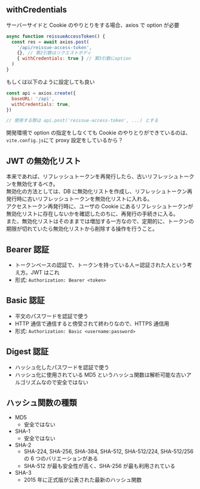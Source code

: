 ## withCredentials

サーバーサイドと Cookie のやりとりをする場合、axios で option が必要

```js
async function reissueAccessToken() {
  const res = await axios.post(
    '/api/reissue-access-token',
    {}, // 第2引数はリクエストボディ
    { withCredentials: true } // 第3引数にoption
  )
}
```

もしくは以下のように設定しても良い

```js
const api = axios.create({
  baseURL: '/api',
  withCredentials: true,
})

// 使用する際は api.post('reissue-access-token', ...) とする
```

開発環境で option の指定をしなくても Cookie のやりとりができているのは、`vite.config.js`にて proxy 設定をしているから？

## JWT の無効化リスト

本来であれば、リフレッシュトークンを再発行したら、古いリフレッシュトークンを無効化するべき。  
無効化の方法としては、DB に無効化リストを作成し、リフレッシュトークン再発行時に古いリフレッシュトークンを無効化リストに入れる。  
アクセストークン再発行時に、ユーザの Cookie にあるリフレッシュトークンが無効化リストに存在しないかを確認したのちに、再発行の手続きに入る。  
また、無効化リストはそのままでは増加する一方なので、定期的に、トークンの期限が切れていたら無効化リストから削除する操作を行うこと。

## Bearer 認証

- トークンベースの認証で、トークンを持っている人＝認証された人という考え方。JWT はこれ
- 形式: `Authorization: Bearer <token>`

## Basic 認証

- 平文のパスワードを認証で使う
- HTTP 通信で通信すると傍受されて終わりなので、HTTPS 通信用
- 形式: `Authorization: Basic <username:password>`

## Digest 認証

- ハッシュ化したパスワードを認証で使う
- ハッシュ化に使用されている MD5 というハッシュ関数は解析可能な古いアルゴリズムなので安全ではない

## ハッシュ関数の種類

- MD5
  - 安全ではない
- SHA-1
  - 安全ではない
- SHA-2
  - SHA-224, SHA-256, SHA-384, SHA-512, SHA-512/224, SHA-512/256 の 6 つのバリエーションがある
  - SHA-512 が最も安全性が高く、SHA-256 が最も利用されている
- SHA-3
  - 2015 年に正式版が公表された最新のハッシュ関数

